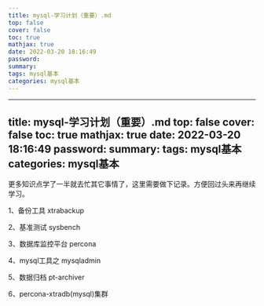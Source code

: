 ```yaml
---
title: mysql-学习计划（重要）.md
top: false
cover: false
toc: true
mathjax: true
date: 2022-03-20 18:16:49
password:
summary:
tags: mysql基本
categories: mysql基本
---
```

---
title: mysql-学习计划（重要）.md
top: false
cover: false
toc: true
mathjax: true
date: 2022-03-20 18:16:49
password:
summary:
tags: mysql基本
categories: mysql基本
---
更多知识点学了一半就去忙其它事情了，这里需要做下记录。方便回过头来再继续学习。

1、备份工具 xtrabackup

2、基准测试 sysbench

3、数据库监控平台 percona

4、mysql工具之 mysqladmin

5、数据归档 pt-archiver

6、percona-xtradb(mysql)集群
